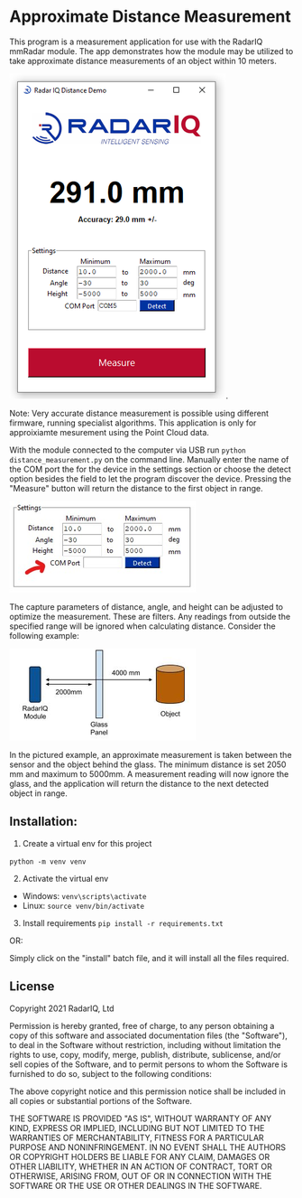 # Approximate Distance Measurement

This program is a measurement application for 
use with the RadarIQ mmRadar module. The app 
demonstrates how the module may be utilized 
to take approximate distance measurements of an 
object within 10 meters.

![Screenshot](assets/readme/demo.png).

Note: Very accurate distance measurement is possible
using different firmware, running specialist algorithms.
This application is only for approixiamte mesurement using
the Point Cloud data.

With the module connected to the computer
via USB run ``` python distance_measurement.py ``` 
on the command line. Manually enter the
name of the COM port the for the device in 
the settings section or choose the detect option 
besides the field to let the program discover the 
device. Pressing the "Measure" button will return the
distance to the first object in range.

![Settings](assets/readme/Settings.jpg)

The capture parameters of distance, angle, and
height can be adjusted to optimize the measurement.
These are filters. Any readings from outside 
the specified range will be ignored when 
calculating distance. Consider the following example:

![Example](assets/readme/RIQ_Example.jpg)
 
In the pictured example, an approximate measurement is
taken between the sensor and the object behind 
the glass. The minimum distance is set 2050 mm and
maximum to 5000mm. A measurement reading will now 
ignore the glass, and the application will return
the distance to the next detected object in range.


Installation:
-------------
1. Create a virtual env for this project

``python -m venv venv``

2. Activate the virtual env

* Windows: ``venv\scripts\activate``
* Linux: ``source venv/bin/activate``

3. Install requirements
   ``pip install -r requirements.txt``

OR:

Simply click on the "install" batch file, and it will install
   all the files required.

## License
Copyright 2021 RadarIQ, Ltd

Permission is hereby granted, free of charge, to 
any person obtaining a copy of this software and 
associated documentation files (the "Software"), 
to deal in the Software without restriction, 
including without limitation the rights to use, 
copy, modify, merge, publish, distribute, 
sublicense, and/or sell copies of the Software, 
and to permit persons to whom the Software is 
furnished to do so, subject to the following 
conditions:

The above copyright notice and this permission notice 
shall be included in all copies or substantial 
portions of the Software.

THE SOFTWARE IS PROVIDED "AS IS", WITHOUT WARRANTY OF 
ANY KIND, EXPRESS OR IMPLIED, INCLUDING BUT NOT LIMITED 
TO THE WARRANTIES OF MERCHANTABILITY, FITNESS FOR A 
PARTICULAR PURPOSE AND NONINFRINGEMENT. IN NO EVENT 
SHALL THE AUTHORS OR COPYRIGHT HOLDERS BE LIABLE FOR 
ANY CLAIM, DAMAGES OR OTHER LIABILITY, WHETHER IN AN 
ACTION OF CONTRACT, TORT OR OTHERWISE, ARISING FROM, 
OUT OF OR IN CONNECTION WITH THE SOFTWARE OR THE USE 
OR OTHER DEALINGS IN THE SOFTWARE.

